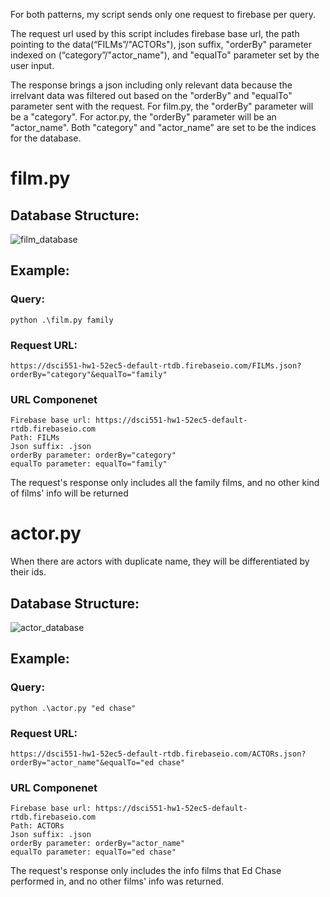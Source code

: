 For both patterns, my script sends only one request to firebase per query.

The request url used by this script includes firebase base url, the path pointing to the data(“FILMs”/"ACTORs"), json suffix, "orderBy" parameter indexed on (“category”/"actor_name"), and "equalTo" parameter set by the user input. 

The response brings a json including only relevant data because the irrelvant data was filtered out based on the "orderBy" and "equalTo" parameter sent with the request. For film.py, the "orderBy" parameter will be a "category". For actor.py, the "orderBy" parameter will be an "actor_name". Both "category" and "actor_name" are set to be the indices for the database. 

# film.py

## Database Structure:
![film_database](film_database.PNG)
## Example:

### Query:
```
python .\film.py family
```
### Request URL:
```
https://dsci551-hw1-52ec5-default-rtdb.firebaseio.com/FILMs.json?orderBy="category"&equalTo="family"
```
### URL Componenet
```
Firebase base url: https://dsci551-hw1-52ec5-default-rtdb.firebaseio.com
Path: FILMs
Json suffix: .json
orderBy parameter: orderBy="category"
equalTo parameter: equalTo="family"
```
The request's response only includes  all the family films, and no other kind of films' info will be returned

# actor.py
When there are actors with duplicate name, they will be differentiated by their ids.

## Database Structure:
![actor_database](actor_database.PNG)

## Example:

### Query:
```
python .\actor.py "ed chase"
```
### Request URL:
```
https://dsci551-hw1-52ec5-default-rtdb.firebaseio.com/ACTORs.json?orderBy="actor_name"&equalTo="ed chase"
```
### URL Componenet
```
Firebase base url: https://dsci551-hw1-52ec5-default-rtdb.firebaseio.com
Path: ACTORs
Json suffix: .json
orderBy parameter: orderBy="actor_name"
equalTo parameter: equalTo="ed chase"
```
The request's response only includes the info films that Ed Chase performed in, and no other films' info was returned.